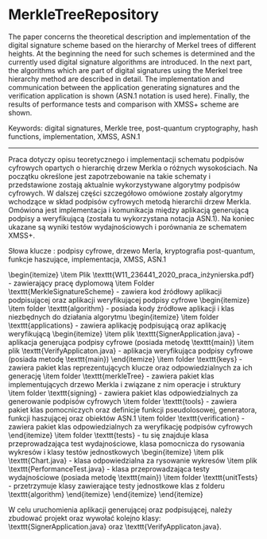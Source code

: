 # MerkleTreeRepository
The paper concerns the theoretical description and implementation of the digital signature scheme based on the hierarchy of Merkel trees of different heights. At the beginning the need for such schemes is determined and the currently used digital signature algorithms are introduced. In the next part, the algorithms which are part of digital signatures using the Merkel tree hierarchy method are described in detail. The implementation and communication between the application generating signatures and the verification application is shown (ASN.1 notation is used here). Finally, the results of performance tests and comparison with XMSS+ scheme are shown.

Keywords: digital signatures, Merkle tree, post-quantum cryptography, hash functions, implementation, XMSS, ASN.1

---------------------------------------------------------------------------------------------------------------------------

Praca dotyczy opisu teoretycznego i implementacji schematu podpisów cyfrowych opartych o hierarchię drzew Merkla o różnych wysokościach. Na początku określone jest zapotrzebowanie na takie schematy i przedstawione zostają aktualnie wykorzystywane algorytmy podpisów cyfrowych. W dalszej części szczegółowo omówione zostały algorytmy wchodzące w skład podpisów cyfrowych metodą hierarchii drzew Merkla. Omówiona jest implementacja i komunikacja między aplikacją generującą podpisy a weryfikującą (została tu wykorzystana notacja ASN.1). Na koniec ukazane są wyniki testów wydajnościowych i porównania ze schematem XMSS+.

Słowa klucze : podpisy cyfrowe, drzewo Merla, kryptografia post-quantum, funkcje haszujące, implementacja, XMSS, ASN.1

\begin{itemize}
	\item Plik \texttt{W11\_236441\_2020\_praca\_inżynierska.pdf} - zawierający pracę dyplomową
    \item Folder \texttt{MerkleSignatureScheme} - zawiera kod źródłowy aplikacji podpisującej oraz aplikacji weryfikującej podpisy cyfrowe
    \begin{itemize}
    	\item folder \texttt{algorithm} - posiada kody źródłowe aplikacji i klas niezbędnych do działania algorytmu
    	\begin{itemize}
    	\item folder \texttt{applications} - zawiera aplikację podpisującą oraz aplikację weryfikującą
    	\begin{itemize}
    	\item plik \texttt{SignerApplication.java} - aplikacja generująca podpisy cyfrowe (posiada metodę \texttt{main})
        \item plik \texttt{VerifyApplicaton.java} - aplikacja weryfikująca podpisy cyfrowe (posiada metodę \texttt{main})
        \end{itemize}
        \item folder \texttt{keys} - zawiera pakiet klas reprezentujących klucze oraz odpowiedzialnych za ich generację
        \item folder \texttt{merkleTree} - zawiera pakiet klas implementujących drzewo Merkla i związane z nim operacje i struktury
        \item folder \texttt{signing} - zawiera pakiet klas odpowiedzialnych za generowanie podpisów cyfrowych
        \item folder \texttt{tools} - zawiera pakiet klas pomocniczych oraz definicje funkcji pseudolosowej, generatora, funkcji haszującej oraz obiektów ASN.1
        \item folder \texttt{verification} - zawiera pakiet klas odpowiedzialnych za weryfikację podpisów cyfrowych
    \end{itemize}
        \item folder \texttt{tests} - tu się znajduje klasa przeprowadzająca test wydajnościowe, klasa pomocnicza do rysowania wykresów i klasy testów jednostkowych
        \begin{itemize}
    	\item plik \texttt{Chart.java} - klasa odpowiedzialna za rysowanie wykresów
        \item plik \texttt{PerformanceTest.java} - klasa przeprowadzająca testy wydajnościowe (posiada metodę \texttt{main})
        \item folder \texttt{unitTests} - przetrzymuje klasy zawierające testy jednostkowe klas z folderu \texttt{algorithm}
    \end{itemize}
    \end{itemize}
\end{itemize}

W celu uruchomienia aplikacji generującej oraz podpisującej, należy zbudować projekt oraz wywołać kolejno klasy: \texttt{SignerApplication.java} oraz \texttt{VerifyApplicaton.java}.
